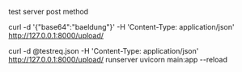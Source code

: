 test server post method 

curl -d '{"base64":"baeldung"}' -H 'Content-Type: application/json' http://127.0.0.1:8000/upload/




curl -d @testreq.json -H 'Content-Type: application/json' http://127.0.0.1:8000/upload/
runserver uvicorn main:app --reload